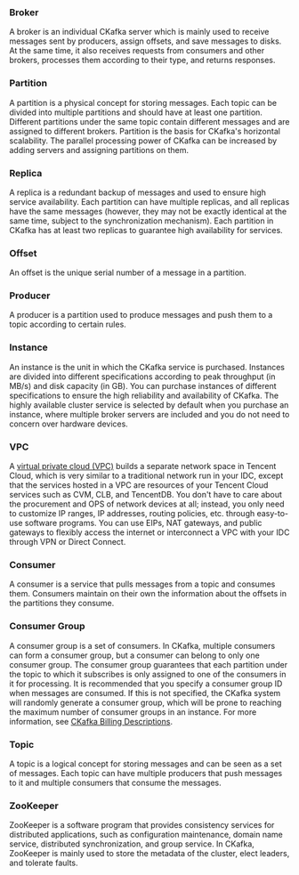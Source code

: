 ### Broker
A broker is an individual CKafka server which is mainly used to receive messages sent by producers, assign offsets, and save messages to disks. At the same time, it also receives requests from consumers and other brokers, processes them according to their type, and returns responses.

### Partition
A partition is a physical concept for storing messages. Each topic can be divided into multiple partitions and should have at least one partition. Different partitions under the same topic contain different messages and are assigned to different brokers. Partition is the basis for CKafka's horizontal scalability. The parallel processing power of CKafka can be increased by adding servers and assigning partitions on them.

### Replica
A replica is a redundant backup of messages and used to ensure high service availability. Each partition can have multiple replicas, and all replicas have the same messages (however, they may not be exactly identical at the same time, subject to the synchronization mechanism). Each partition in CKafka has at least two replicas to guarantee high availability for services.

### Offset 
An offset is the unique serial number of a message in a partition.

### Producer
A producer is a partition used to produce messages and push them to a topic according to certain rules.

### Instance
An instance is the unit in which the CKafka service is purchased. Instances are divided into different specifications according to peak throughput (in MB/s) and disk capacity (in GB). You can purchase instances of different specifications to ensure the high reliability and availability of CKafka. The highly available cluster service is selected by default when you purchase an instance, where multiple broker servers are included and you do not need to concern over hardware devices.

### VPC
A [virtual private cloud (VPC)](https://intl.cloud.tencent.com/document/product/215) builds a separate network space in Tencent Cloud, which is very similar to a traditional network run in your IDC, except that the services hosted in a VPC are resources of your Tencent Cloud services such as CVM, CLB, and TencentDB. You don't have to care about the procurement and OPS of network devices at all; instead, you only need to customize IP ranges, IP addresses, routing policies, etc. through easy-to-use software programs. You can use EIPs, NAT gateways, and public gateways to flexibly access the internet or interconnect a VPC with your IDC through VPN or Direct Connect.

### Consumer
A consumer is a service that pulls messages from a topic and consumes them. Consumers maintain on their own the information about the offsets in the partitions they consume.

### Consumer Group
A consumer group is a set of consumers. In CKafka, multiple consumers can form a consumer group, but a consumer can belong to only one consumer group. The consumer group guarantees that each partition under the topic to which it subscribes is only assigned to one of the consumers in it for processing.
It is recommended that you specify a consumer group ID when messages are consumed. If this is not specified, the CKafka system will randomly generate a consumer group, which will be prone to reaching the maximum number of consumer groups in an instance. For more information, see [CKafka Billing Descriptions](https://intl.cloud.tencent.com/document/product/597/11745).

### Topic
A topic is a logical concept for storing messages and can be seen as a set of messages. Each topic can have multiple producers that push messages to it and multiple consumers that consume the messages.

### ZooKeeper	
ZooKeeper is a software program that provides consistency services for distributed applications, such as configuration maintenance, domain name service, distributed synchronization, and group service. In CKafka, ZooKeeper is mainly used to store the metadata of the cluster, elect leaders, and tolerate faults.	
